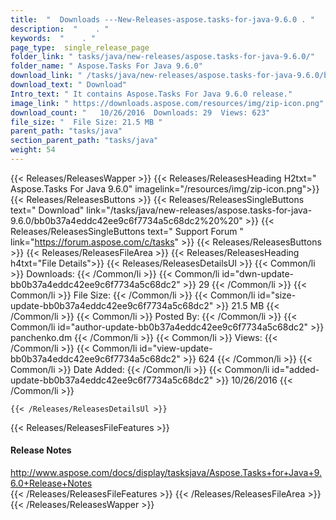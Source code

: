 ```yaml
---
title:  "  Downloads ---New-Releases-aspose.tasks-for-java-9.6.0 . " 
description:  "    . " 
keywords:  "    . " 
page_type:  single_release_page
folder_link: " tasks/java/new-releases/aspose.tasks-for-java-9.6.0/"
folder_name: " Aspose.Tasks For Java 9.6.0"
download_link: " /tasks/java/new-releases/aspose.tasks-for-java-9.6.0/bb0b37a4eddc42ee9c6f7734a5c68dc2"
download_text: " Download"
Intro_text: " It contains Aspose.Tasks For Java 9.6.0 release."
image_link: " https://downloads.aspose.com/resources/img/zip-icon.png"
download_count: "   10/26/2016  Downloads: 29  Views: 623"
file_size: "  File Size: 21.5 MB "
parent_path: "tasks/java"
section_parent_path: "tasks/java"
weight: 54 
---
```


{{< Releases/ReleasesWapper >}}
  {{< Releases/ReleasesHeading H2txt=" Aspose.Tasks For Java 9.6.0" imagelink="/resources/img/zip-icon.png">}}
  {{< Releases/ReleasesButtons >}}
    {{< Releases/ReleasesSingleButtons text=" Download" link="/tasks/java/new-releases/aspose.tasks-for-java-9.6.0/bb0b37a4eddc42ee9c6f7734a5c68dc2%20%20" >}}
    {{< Releases/ReleasesSingleButtons text=" Support Forum " link="https://forum.aspose.com/c/tasks" >}}
  {{< Releases/ReleasesButtons >}}
  {{< Releases/ReleasesFileArea >}}
    {{< Releases/ReleasesHeading h4txt="File Details">}}
    {{< Releases/ReleasesDetailsUl >}}
            {{< Common/li  >}} Downloads: {{< /Common/li >}} 
      {{< Common/li id="dwn-update-bb0b37a4eddc42ee9c6f7734a5c68dc2" >}} 29 {{< /Common/li >}} 
      {{< Common/li  >}} File Size: {{< /Common/li >}} 
      {{< Common/li id="size-update-bb0b37a4eddc42ee9c6f7734a5c68dc2" >}} 21.5 MB {{< /Common/li >}} 
      {{< Common/li  >}} Posted By: {{< /Common/li >}} 
      {{< Common/li id="author-update-bb0b37a4eddc42ee9c6f7734a5c68dc2" >}} panchenko.dm {{< /Common/li >}} 
      {{< Common/li  >}} Views: {{< /Common/li >}} 
      {{< Common/li id="view-update-bb0b37a4eddc42ee9c6f7734a5c68dc2" >}} 624 {{< /Common/li >}} 
      {{< Common/li  >}} Date Added: {{< /Common/li >}} 
      {{< Common/li id="added-update-bb0b37a4eddc42ee9c6f7734a5c68dc2" >}} 10/26/2016 {{< /Common/li >}} 

    {{< /Releases/ReleasesDetailsUl >}}

  {{< Releases/ReleasesFileFeatures >}}
      <h4>Release Notes</h4><div><a href="http://www.aspose.com/docs/display/tasksjava/Aspose.Tasks+for+Java+9.6.0+Release+Notes">http://www.aspose.com/docs/display/tasksjava/Aspose.Tasks+for+Java+9.6.0+Release+Notes</a></div>
  {{< /Releases/ReleasesFileFeatures >}}
 {{< /Releases/ReleasesFileArea >}}
{{< /Releases/ReleasesWapper >}}


